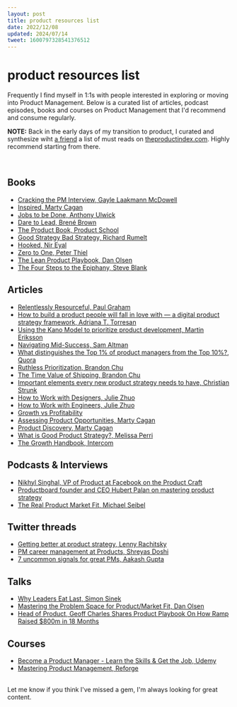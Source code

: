 ```yaml
---
layout: post
title: product resources list
date: 2022/12/08
updated: 2024/07/14
tweet: 1600797328541376512
---
```


# product resources list
Frequently I find myself in 1:1s with people interested in exploring or moving into Product Management. Below is a curated list of articles, podcast episodes, books and courses on Product Management that I'd recommend and consume regularly.

**NOTE:** Back in the early days of my transition to product, I curated and synthesize wiht [a friend](https://twitter.com/davidef_7) a list of must reads on [theproductindex.com](https://theproductindex.com/). Highly recommend starting from there.

<br>

## Books
- [Cracking the PM Interview, Gayle Laakmann McDowell](https://www.amazon.com/Cracking-PM-Interview-Product-Technology/dp/0984782818)
- [Inspired, Marty Cagan](https://www.amazon.com/Cracking-PM-Interview-Product-Technology/dp/0984782818)
- [Jobs to be Done, Anthony Ulwick](https://www.amazon.sg/Jobs-be-Done-Theory-Practise/dp/0990576744)
- [Dare to Lead, Brené Brown ](https://www.amazon.com/Dare-Lead-Brave-Conversations-Hearts/dp/0399592520)
- [The Product Book, Product School](https://productschool.com/the-product-book/)
- [Good Strategy Bad Strategy, Richard Rumelt](https://www.amazon.com/Good-Strategy-Bad-Difference-Matters/dp/0307886239)
- [Hooked, Nir Eyal](https://www.amazon.com/Hooked-How-Build-Habit-Forming-Products-ebook/dp/B00LMGLXTS)
- [Zero to One, Peter Thiel](https://www.amazon.com/Zero-One-Notes-Startups-Future-ebook/dp/B00J6YBOFQ)
- [The Lean Product Playbook,  Dan Olsen](https://www.amazon.com/Lean-Product-Playbook-Innovate-Products/dp/1118960874/)
- [The Four Steps to the Epiphany, Steve Blank](https://www.amazon.com/Four-Steps-Epiphany-Steve-Blank-ebook/dp/B00FLZKNUQ/)

## Articles
- [Relentlessly Resourceful, Paul Graham](http://www.paulgraham.com/relres.html)
- [How to build a product people will fall in love with — a digital product strategy framework, Adriana T. Torresan](https://code.likeagirl.io/how-to-build-a-product-people-will-fall-in-love-with-a-digital-product-strategy-framework-13bfeee2d9ea)
- [Using the Kano Model to prioritize product development, Martin Eriksson](https://www.mindtheproduct.com/using-the-kano-model-to-prioritize-product-development/)
- [Navigating Mid-Success, Sam Altman](https://www.ycombinator.com/blog/navigating-mid-success/)
- [What distinguishes the Top 1% of product managers from the Top 10%?, Quora](https://www.quora.com/Product-Management/What-distinguishes-the-Top-1-of-product-managers-from-the-Top-10)
- [Ruthless Prioritization, Brandon Chu](https://blackboxofpm.com/ruthless-prioritization-e4256e3520a9)
- [The Time Value of Shipping, Brandon Chu](https://blackboxofpm.com/the-time-value-of-shipping-6deaf8d7d565)
- [Important elements every new product strategy needs to have, Christian Strunk](https://www.christianstrunk.com/blog/product-strategy)
- [How to Work with Designers, Julie Zhuo](https://medium.com/the-year-of-the-looking-glass/how-to-work-with-designers-6c975dede146)
- [How to Work with Engineers, Julie Zhuo ](https://medium.com/the-year-of-the-looking-glass/how-to-work-with-engineers-a3163ff1eced)
- [Growth vs Profitability](https://www.zacksiri.com/growth-vs-profitability/)
- [Assessing Product Opportunities, Marty Cagan](https://www.svpg.com/assessing-product-opportunities/)
- [Product Discovery, Marty Cagan](https://www.svpg.com/product-discovery/)
- [What is Good Product Strategy?, Melissa Perri](https://medium.com/@melissaperri/what-is-good-product-strategy-8d5587cb7429)
- [The Growth Handbook, Intercom](https://www.intercom.com/resources/books/growth-handbook)

## Podcasts & Interviews
- [Nikhyl Singhal, VP of Product at Facebook on the Product Craft](https://open.spotify.com/episode/00Rb6BMCHLpN47AnUYSMNl?si=51532eea62e24fcf)
- [Productboard founder and CEO Hubert Palan on mastering product strategy](https://open.spotify.com/episode/60B4DrF4z39qxtEduC9B5O)
- [The Real Product Market Fit, Michael Seibel](https://www.youtube.com/watch?v=FBOLk9s9Ci4&t=1s)

## Twitter threads
- [Getting better at product strategy, Lenny Rachitsky](https://twitter.com/lennysan/status/1303356480842682368)
- [PM career management at Products, Shreyas Doshi](https://twitter.com/i/web/status/1055718652102594560)
- [7 uncommon signals for great PMs, Aakash Gupta](https://twitter.com/i/web/status/1558558609327509506)

## Talks
- [Why Leaders Eat Last, Simon Sinek](https://www.youtube.com/watch?v=ReRcHdeUG9Y)
- [Mastering the Problem Space for Product/Market Fit, Dan Olsen](https://www.mindtheproduct.com/mastering-the-problem-space-for-product-market-fit-by-dan-olsen/)
- [Head of Product, Geoff Charles Shares Product Playbook On How Ramp Raised $800m in 18 Months](https://www.youtube.com/watch?v=y9O0XBALCiI)

## Courses
- [Become a Product Manager - Learn the Skills & Get the Job, Udemy](https://www.udemy.com/course/become-a-product-manager-learn-the-skills-get-a-job/)
- [Mastering Product Management, Reforge](https://www.reforge.com/mastering-product-management)

<br>
Let me know if you think I've missed a gem, I'm always looking for great content.

